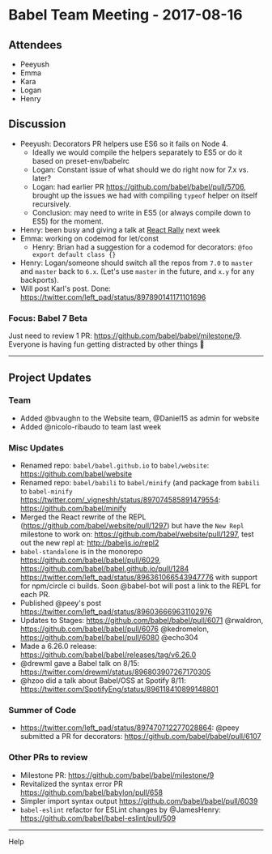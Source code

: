 # Babel Team Meeting - 2017-08-16

## Attendees

- Peeyush
- Emma
- Kara
- Logan
- Henry

## Discussion

- Peeyush: Decorators PR helpers use ES6 so it fails on Node 4.
  - Ideally we would compile the helpers separately to ES5 or do it based on preset-env/babelrc
  - Logan: Constant issue of what should we do right now for 7.x vs. later?
  - Logan: had earlier PR https://github.com/babel/babel/pull/5706, brought up the issues we had with compiling `typeof` helper on itself recursively.
  - Conclusion: may need to write in ES5 (or always compile down to ES5) for the moment.
- Henry: been busy and giving a talk at [React Rally](https://reactrally.com) next week 
- Emma: working on codemod for let/const
  - Henry: Brian had a suggestion for a codemod for decorators: `@foo export default class {}`
- Henry: Logan/someone should switch all the repos from `7.0` to `master` and `master` back to `6.x`. (Let's use `master` in the future, and `x.y` for any backports).
- Will post Karl's post. Done: https://twitter.com/left_pad/status/897890141171101696

### Focus: Babel 7 Beta

Just need to review 1 PR: https://github.com/babel/babel/milestone/9. Everyone is having fun getting distracted by other things 🙂

---

## Project Updates

### Team
- Added @bvaughn to the Website team, @Daniel15 as admin for website
- Added @nicolo-ribaudo to team last week

### Misc Updates
- Renamed repo: `babel/babel.github.io` to `babel/website`: https://github.com/babel/website
- Renamed repo: `babel/babili` to `babel/minify` (and package from `babili` to `babel-minify` https://twitter.com/_vigneshh/status/897074585891479554: https://github.com/babel/minify
- Merged the React rewrite of the REPL (https://github.com/babel/website/pull/1297) but have the `New Repl` milestone to work on: https://github.com/babel/website/pull/1297, test out the new repl at: http://babeljs.io/repl2
- `babel-standalone` is in the monorepo https://github.com/babel/babel/pull/6029, https://github.com/babel/babel.github.io/pull/1284 https://twitter.com/left_pad/status/896361066543947776 with support for npm/circle ci builds. Soon @babel-bot will post a link to the REPL for each PR.
- Published @peey's post https://twitter.com/left_pad/status/896036669631102976
- Updates to Stages: https://github.com/babel/babel/pull/6071 @rwaldron, https://github.com/babel/babel/pull/6076 @kedromelon, https://github.com/babel/babel/pull/6080 @echo304
- Made a 6.26.0 release: https://github.com/babel/babel/releases/tag/v6.26.0
- @drewml gave a Babel talk on 8/15: https://twitter.com/drewml/status/896803907267170305
- @hzoo did a talk about Babel/OSS at Spotify 8/11: https://twitter.com/SpotifyEng/status/896118410899148801

### Summer of Code
- https://twitter.com/left_pad/status/897470712277028864: @peey submitted a PR for decorators: https://github.com/babel/babel/pull/6107

### Other PRs to review

- Milestone PR: https://github.com/babel/babel/milestone/9
- Revitalized the syntax error PR https://github.com/babel/babylon/pull/658
- Simpler import syntax output https://github.com/babel/babel/pull/6039
- `babel-eslint` refactor for ESLint changes by @JamesHenry: https://github.com/babel/babel-eslint/pull/509

---

Help

